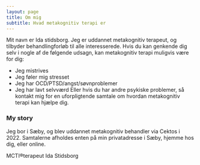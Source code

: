 ```yaml
---
layout: page
title: Om mig
subtitle: Hvad metakognitiv terapi er
---
```


Mit navn er Ida stidsborg. Jeg er uddannet metakognitiv terapeut, og tilbyder behandlingforløb til alle interesserede.
Hvis du kan genkende dig selv i nogle af de følgende udsagn, kan metakognitiv terapi muligvis være for dig:
- Jeg mistrives
- Jeg føler mig stresset
- Jeg har OCD/PTSD/angst/søvnproblemer
- Jeg har lavt selvværd
Eller hvis du har andre psykiske problemer, så kontakt mig for en uforpligtende samtale om hvordan metakognitiv terapi kan hjælpe dig.


### My story

Jeg bor i Sæby, og blev uddannet metakognitiv behandler via Cektos i 2022.
Samtalerne afholdes enten på min privatadresse i Sæby, hjemme hos dig, eller online.

MCTI®terapeut Ida Stidsborg
